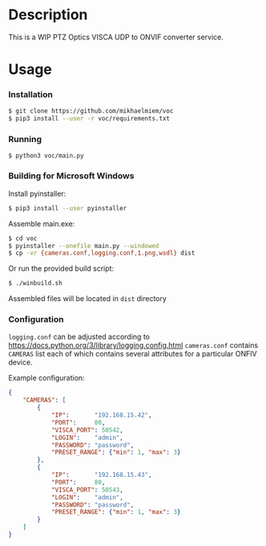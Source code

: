 # Description
This is a WIP PTZ Optics VISCA UDP to ONVIF converter service.
# Usage
### Installation
```sh
$ git clone https://github.com/mikhaelmiem/voc
$ pip3 install --user -r voc/requirements.txt
```

### Running
```
$ python3 voc/main.py
```

### Building for Microsoft Windows
Install pyinstaller:
```sh
$ pip3 install --user pyinstaller
```
Assemble main.exe:
```sh
$ cd voc
$ pyinstaller --onefile main.py --windowed
$ cp -vr {cameras.conf,logging.conf,1.png,wsdl} dist
```
Or run the provided build script:
```sh
$ ./winbuild.sh
```
Assembled files will be located in ```dist``` directory

### Configuration
```logging.conf``` can be adjusted according to https://docs.python.org/3/library/logging.config.html
```cameras.conf``` contains ```CAMERAS``` list each of which contains several attributes for a particular ONFIV device.

Example configuration:
```json
{
    "CAMERAS": [
        {
            "IP":       "192.168.15.42",
            "PORT":     80,
            "VISCA_PORT": 50542,
            "LOGIN":    "admin",
            "PASSWORD": "password",
            "PRESET_RANGE": {"min": 1, "max": 3}
        },
        {
            "IP":       "192.168.15.43",
            "PORT":     80,
            "VISCA_PORT": 50543,
            "LOGIN":    "admin",
            "PASSWORD": "password",
            "PRESET_RANGE": {"min": 1, "max": 3}
        }
    ]
}
```